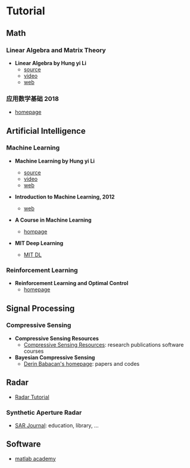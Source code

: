# Tutorial



## Math

### Linear Algebra and Matrix Theory

- **Linear Algebra by Hung yi Li**
  - [source](https://github.com/datawhalechina/leela-notes)
  - [video](https://www.bilibili.com/video/av64160249)
  - [web](https://datawhalechina.github.io/leela-notes/)

### 应用数学基础 2018

- [homepage](http://resource.pku.edu.cn/index.php?r=course/detail&id=315)




## Artificial Intelligence

### Machine Learning

- **Machine Learning by Hung yi Li**
  - [source](https://github.com/datawhalechina/leeml-notes)
  - [video](https://www.bilibili.com/video/av59538266)
  - [web](https://datawhalechina.github.io/leeml-notes/)


- **Introduction to Machine Learning, 2012**
  - [web](http://cs.brown.edu/courses/cs195-5/spring2012/calendar.html)


- **A Course in Machine Learning**
  - [hompage](http://ciml.info/)

- **MIT Deep Learning**
  - [MIT DL](https://deeplearning.mit.edu/)


### Reinforcement Learning

- **Reinforcement Learning and Optimal Control**
  - [homepage](http://web.mit.edu/dimitrib/www/RLbook.html)



## Signal Processing

### Compressive Sensing


- **Compressive Sensing Resources**
  - [Compressive Sensing Resources](http://dsp.rice.edu/cs/): research publications software courses 
- **Bayesian Compressive Sensing**
  - [Derin Babacan's homepage](http://www.dbabacan.info/software.html): papers and codes



## Radar

- [Radar Tutorial](https://www.radartutorial.eu/index.en.html)



### Synthetic Aperture Radar

- [SAR Journal](http://syntheticapertureradar.com/): education, library, ...



## Software

- [matlab academy](https://matlabacademy.mathworks.com/)




